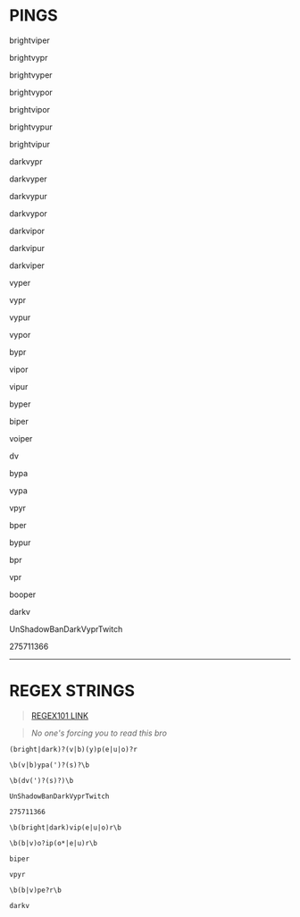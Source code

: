 # PINGS

brightviper

brightvypr

brightvyper

brightvypor

brightvipor

brightvypur

brightvipur

darkvypr

darkvyper

darkvypur

darkvypor

darkvipor

darkvipur

darkviper

vyper

vypr

vypur

vypor

bypr

vipor

vipur


byper

biper

voiper

dv

bypa

vypa

vpyr

bper

bypur

bpr

vpr

booper

darkv

UnShadowBanDarkVyprTwitch

275711366

----------------------------

# REGEX STRINGS

> [REGEX101 LINK](https://regex101.com/r/WtN0Sp/12)

> <i>No one's forcing you to read this bro</i>

`(bright|dark)?(v|b)(y)p(e|u|o)?r`

`\b(v|b)ypa(')?(s)?\b`

`\b(dv(')?(s)?)\b`

`UnShadowBanDarkVyprTwitch`

`275711366`

`\b(bright|dark)vip(e|u|o)r\b`

`\b(b|v)o?ip(o*|e|u)r\b`

`biper`

`vpyr`

`\b(b|v)pe?r\b`

`darkv`
